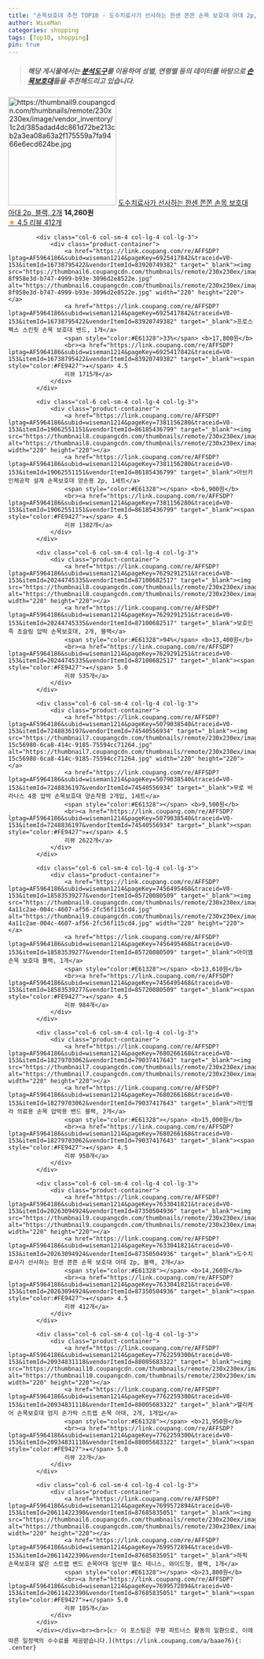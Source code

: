 ```yaml
---
title: "손목보호대 추천 TOP10 - 도수치료사가 선사하는 한센 쫀쫀 손목 보호대 아대 2p, 블랙, 2개"
author: WiseMan
categories: shopping
tags: [Top10, shopping]
pin: true
---
```


> ##### 해당 게시물에서는 [**분석도구**](https://itemscout.io/)를 이용하여 **성별**, **연령별** 등의 데이터를 바탕으로 [**손목보호대**](https://link.coupang.com/a/baae76)들을 추천해드리고 있습니다.
<div class="container"><div class="row">
            <div class="col-6 col-sm-4 col-lg-4 col-lg-3">
                <div class="product-container">
                    <a href="https://link.coupang.com/re/AFFSDP?lptag=AF5964186&subid=wiseman1214&pageKey=7633041821&traceid=V0-153&itemId=20263094924&vendorItemId=87350504936" target="_blank"><img src="https://thumbnail9.coupangcdn.com/thumbnails/remote/230x230ex/image/vendor_inventory/1c2d/385adad4dc861d72be213cb2a3ea08a63a2f175559a7fa9466e6ecd624be.jpg" alt="https://thumbnail9.coupangcdn.com/thumbnails/remote/230x230ex/image/vendor_inventory/1c2d/385adad4dc861d72be213cb2a3ea08a63a2f175559a7fa9466e6ecd624be.jpg" width="220" height="220"></a>
                    <a href="https://link.coupang.com/re/AFFSDP?lptag=AF5964186&subid=wiseman1214&pageKey=7633041821&traceid=V0-153&itemId=20263094924&vendorItemId=87350504936" target="_blank">도수치료사가 선사하는 한센 쫀쫀 손목 보호대 아대 2p, 블랙, 2개</a>
                    <span style="color:#E61328"></span> <b>14,260원</b>
                    <br><a href="https://link.coupang.com/re/AFFSDP?lptag=AF5964186&subid=wiseman1214&pageKey=7633041821&traceid=V0-153&itemId=20263094924&vendorItemId=87350504936" target="_blank"><span style="color:#FE9427">★</span> 4.5
                    리뷰 412개</a>
                </div>
            </div>
            
            <div class="col-6 col-sm-4 col-lg-4 col-lg-3">
                <div class="product-container">
                    <a href="https://link.coupang.com/re/AFFSDP?lptag=AF5964186&subid=wiseman1214&pageKey=6925417842&traceid=V0-153&itemId=16738795422&vendorItemId=83920749382" target="_blank"><img src="https://thumbnail6.coupangcdn.com/thumbnails/remote/230x230ex/image/retail/images/1936310528512411-8f958e3d-b747-4999-b93e-3096d2e8522e.jpg" alt="https://thumbnail6.coupangcdn.com/thumbnails/remote/230x230ex/image/retail/images/1936310528512411-8f958e3d-b747-4999-b93e-3096d2e8522e.jpg" width="220" height="220"></a>
                    <a href="https://link.coupang.com/re/AFFSDP?lptag=AF5964186&subid=wiseman1214&pageKey=6925417842&traceid=V0-153&itemId=16738795422&vendorItemId=83920749382" target="_blank">프로스펙스 스킨핏 손목 보호대 밴드, 1개</a>
                    <span style="color:#E61328">33%</span> <b>17,800원</b>
                    <br><a href="https://link.coupang.com/re/AFFSDP?lptag=AF5964186&subid=wiseman1214&pageKey=6925417842&traceid=V0-153&itemId=16738795422&vendorItemId=83920749382" target="_blank"><span style="color:#FE9427">★</span> 4.5
                    리뷰 1715개</a>
                </div>
            </div>
            
            <div class="col-6 col-sm-4 col-lg-4 col-lg-3">
                <div class="product-container">
                    <a href="https://link.coupang.com/re/AFFSDP?lptag=AF5964186&subid=wiseman1214&pageKey=7381156280&traceid=V0-153&itemId=19062551151&vendorItemId=86185436799" target="_blank"><img src="https://thumbnail8.coupangcdn.com/thumbnails/remote/230x230ex/image/rs_quotation_api/rl54lfkk/25923576a1db46fc90872f9cca7fdd26.jpg" alt="https://thumbnail8.coupangcdn.com/thumbnails/remote/230x230ex/image/rs_quotation_api/rl54lfkk/25923576a1db46fc90872f9cca7fdd26.jpg" width="220" height="220"></a>
                    <a href="https://link.coupang.com/re/AFFSDP?lptag=AF5964186&subid=wiseman1214&pageKey=7381156280&traceid=V0-153&itemId=19062551151&vendorItemId=86185436799" target="_blank">아브카 인체공학 설계 손목보호대 양손용 2p, 1세트</a>
                    <span style="color:#E61328"></span> <b>6,900원</b>
                    <br><a href="https://link.coupang.com/re/AFFSDP?lptag=AF5964186&subid=wiseman1214&pageKey=7381156280&traceid=V0-153&itemId=19062551151&vendorItemId=86185436799" target="_blank"><span style="color:#FE9427">★</span> 4.5
                    리뷰 1382개</a>
                </div>
            </div>
            
            <div class="col-6 col-sm-4 col-lg-4 col-lg-3">
                <div class="product-container">
                    <a href="https://link.coupang.com/re/AFFSDP?lptag=AF5964186&subid=wiseman1214&pageKey=7629291251&traceid=V0-153&itemId=20244745335&vendorItemId=87100682517" target="_blank"><img src="https://thumbnail8.coupangcdn.com/thumbnails/remote/230x230ex/image/vendor_inventory/afce/49e5584f72148acf2be4b6a343d967be17ebf269343bc0682f6fad409ea2.png" alt="https://thumbnail8.coupangcdn.com/thumbnails/remote/230x230ex/image/vendor_inventory/afce/49e5584f72148acf2be4b6a343d967be17ebf269343bc0682f6fad409ea2.png" width="220" height="220"></a>
                    <a href="https://link.coupang.com/re/AFFSDP?lptag=AF5964186&subid=wiseman1214&pageKey=7629291251&traceid=V0-153&itemId=20244745335&vendorItemId=87100682517" target="_blank">보호민족 초슬림 압박 손목보호대, 2개, 블랙</a>
                    <span style="color:#E61328">94%</span> <b>13,400원</b>
                    <br><a href="https://link.coupang.com/re/AFFSDP?lptag=AF5964186&subid=wiseman1214&pageKey=7629291251&traceid=V0-153&itemId=20244745335&vendorItemId=87100682517" target="_blank"><span style="color:#FE9427">★</span> 5.0
                    리뷰 535개</a>
                </div>
            </div>
            
            <div class="col-6 col-sm-4 col-lg-4 col-lg-3">
                <div class="product-container">
                    <a href="https://link.coupang.com/re/AFFSDP?lptag=AF5964186&subid=wiseman1214&pageKey=5079038540&traceid=V0-153&itemId=7248836197&vendorItemId=74540556934" target="_blank"><img src="https://thumbnail7.coupangcdn.com/thumbnails/remote/230x230ex/image/retail/images/975211539284742-15c56980-6ca8-414c-9185-75594cc71264.jpg" alt="https://thumbnail7.coupangcdn.com/thumbnails/remote/230x230ex/image/retail/images/975211539284742-15c56980-6ca8-414c-9185-75594cc71264.jpg" width="220" height="220"></a>
                    <a href="https://link.coupang.com/re/AFFSDP?lptag=AF5964186&subid=wiseman1214&pageKey=5079038540&traceid=V0-153&itemId=7248836197&vendorItemId=74540556934" target="_blank">무로 바라나스 4중 압박 손목보호대 양손착용 2개입, 1세트</a>
                    <span style="color:#E61328"></span> <b>9,500원</b>
                    <br><a href="https://link.coupang.com/re/AFFSDP?lptag=AF5964186&subid=wiseman1214&pageKey=5079038540&traceid=V0-153&itemId=7248836197&vendorItemId=74540556934" target="_blank"><span style="color:#FE9427">★</span> 4.5
                    리뷰 2622개</a>
                </div>
            </div>
            
            <div class="col-6 col-sm-4 col-lg-4 col-lg-3">
                <div class="product-container">
                    <a href="https://link.coupang.com/re/AFFSDP?lptag=AF5964186&subid=wiseman1214&pageKey=7456495468&traceid=V0-153&itemId=18583539277&vendorItemId=85720080509" target="_blank"><img src="https://thumbnail9.coupangcdn.com/thumbnails/remote/230x230ex/image/retail/images/5774460739476-4a11c2ae-004c-4607-af56-2fc56f115cd4.jpg" alt="https://thumbnail9.coupangcdn.com/thumbnails/remote/230x230ex/image/retail/images/5774460739476-4a11c2ae-004c-4607-af56-2fc56f115cd4.jpg" width="220" height="220"></a>
                    <a href="https://link.coupang.com/re/AFFSDP?lptag=AF5964186&subid=wiseman1214&pageKey=7456495468&traceid=V0-153&itemId=18583539277&vendorItemId=85720080509" target="_blank">아이엠 손목 보호대 블랙, 1개</a>
                    <span style="color:#E61328"></span> <b>13,610원</b>
                    <br><a href="https://link.coupang.com/re/AFFSDP?lptag=AF5964186&subid=wiseman1214&pageKey=7456495468&traceid=V0-153&itemId=18583539277&vendorItemId=85720080509" target="_blank"><span style="color:#FE9427">★</span> 4.5
                    리뷰 984개</a>
                </div>
            </div>
            
            <div class="col-6 col-sm-4 col-lg-4 col-lg-3">
                <div class="product-container">
                    <a href="https://link.coupang.com/re/AFFSDP?lptag=AF5964186&subid=wiseman1214&pageKey=7680266168&traceid=V0-153&itemId=18279703062&vendorItemId=79037417643" target="_blank"><img src="https://thumbnail7.coupangcdn.com/thumbnails/remote/230x230ex/image/vendor_inventory/d80e/aab82c3be06622cf16a92616339d970958fed3853cc432e1c072bc292302.jpg" alt="https://thumbnail7.coupangcdn.com/thumbnails/remote/230x230ex/image/vendor_inventory/d80e/aab82c3be06622cf16a92616339d970958fed3853cc432e1c072bc292302.jpg" width="220" height="220"></a>
                    <a href="https://link.coupang.com/re/AFFSDP?lptag=AF5964186&subid=wiseman1214&pageKey=7680266168&traceid=V0-153&itemId=18279703062&vendorItemId=79037417643" target="_blank">라인벨라 의료용 손목 압박용 밴드 블랙, 2개</a>
                    <span style="color:#E61328"></span> <b>15,000원</b>
                    <br><a href="https://link.coupang.com/re/AFFSDP?lptag=AF5964186&subid=wiseman1214&pageKey=7680266168&traceid=V0-153&itemId=18279703062&vendorItemId=79037417643" target="_blank"><span style="color:#FE9427">★</span> 4.5
                    리뷰 950개</a>
                </div>
            </div>
            
            <div class="col-6 col-sm-4 col-lg-4 col-lg-3">
                <div class="product-container">
                    <a href="https://link.coupang.com/re/AFFSDP?lptag=AF5964186&subid=wiseman1214&pageKey=7633041821&traceid=V0-153&itemId=20263094924&vendorItemId=87350504936" target="_blank"><img src="https://thumbnail9.coupangcdn.com/thumbnails/remote/230x230ex/image/vendor_inventory/1c2d/385adad4dc861d72be213cb2a3ea08a63a2f175559a7fa9466e6ecd624be.jpg" alt="https://thumbnail9.coupangcdn.com/thumbnails/remote/230x230ex/image/vendor_inventory/1c2d/385adad4dc861d72be213cb2a3ea08a63a2f175559a7fa9466e6ecd624be.jpg" width="220" height="220"></a>
                    <a href="https://link.coupang.com/re/AFFSDP?lptag=AF5964186&subid=wiseman1214&pageKey=7633041821&traceid=V0-153&itemId=20263094924&vendorItemId=87350504936" target="_blank">도수치료사가 선사하는 한센 쫀쫀 손목 보호대 아대 2p, 블랙, 2개</a>
                    <span style="color:#E61328"></span> <b>14,260원</b>
                    <br><a href="https://link.coupang.com/re/AFFSDP?lptag=AF5964186&subid=wiseman1214&pageKey=7633041821&traceid=V0-153&itemId=20263094924&vendorItemId=87350504936" target="_blank"><span style="color:#FE9427">★</span> 4.5
                    리뷰 412개</a>
                </div>
            </div>
            
            <div class="col-6 col-sm-4 col-lg-4 col-lg-3">
                <div class="product-container">
                    <a href="https://link.coupang.com/re/AFFSDP?lptag=AF5964186&subid=wiseman1214&pageKey=7762259300&traceid=V0-153&itemId=20934831118&vendorItemId=88005683322" target="_blank"><img src="https://thumbnail10.coupangcdn.com/thumbnails/remote/230x230ex/image/vendor_inventory/2e15/c16503c6ee7e8c7b6c0e4445a475ade3c6ffb24529534d39a61ee4fb15f7.jpg" alt="https://thumbnail10.coupangcdn.com/thumbnails/remote/230x230ex/image/vendor_inventory/2e15/c16503c6ee7e8c7b6c0e4445a475ade3c6ffb24529534d39a61ee4fb15f7.jpg" width="220" height="220"></a>
                    <a href="https://link.coupang.com/re/AFFSDP?lptag=AF5964186&subid=wiseman1214&pageKey=7762259300&traceid=V0-153&itemId=20934831118&vendorItemId=88005683322" target="_blank">헬리케어 손목보호대 엄지 손가락 스트랩 손목 아대, 2개, 1개입</a>
                    <span style="color:#E61328"></span> <b>21,950원</b>
                    <br><a href="https://link.coupang.com/re/AFFSDP?lptag=AF5964186&subid=wiseman1214&pageKey=7762259300&traceid=V0-153&itemId=20934831118&vendorItemId=88005683322" target="_blank"><span style="color:#FE9427">★</span> 5.0
                    리뷰 22개</a>
                </div>
            </div>
            
            <div class="col-6 col-sm-4 col-lg-4 col-lg-3">
                <div class="product-container">
                    <a href="https://link.coupang.com/re/AFFSDP?lptag=AF5964186&subid=wiseman1214&pageKey=7699572894&traceid=V0-153&itemId=20611422390&vendorItemId=87685835051" target="_blank"><img src="https://thumbnail6.coupangcdn.com/thumbnails/remote/230x230ex/image/vendor_inventory/6876/c98ec7ddeea84b595476574f21e648ff7a8a8891387e9db911b77282984b.jpg" alt="https://thumbnail6.coupangcdn.com/thumbnails/remote/230x230ex/image/vendor_inventory/6876/c98ec7ddeea84b595476574f21e648ff7a8a8891387e9db911b77282984b.jpg" width="220" height="220"></a>
                    <a href="https://link.coupang.com/re/AFFSDP?lptag=AF5964186&subid=wiseman1214&pageKey=7699572894&traceid=V0-153&itemId=20611422390&vendorItemId=87685835051" target="_blank">하픽 손목보호대 얇은 스트랩 밴드 손목아대 임산부 헬스 테니스, 와이드형, 블랙, 1개</a>
                    <span style="color:#E61328"></span> <b>23,800원</b>
                    <br><a href="https://link.coupang.com/re/AFFSDP?lptag=AF5964186&subid=wiseman1214&pageKey=7699572894&traceid=V0-153&itemId=20611422390&vendorItemId=87685835051" target="_blank"><span style="color:#FE9427">★</span> 5.0
                    리뷰 105개</a>
                </div>
            </div>
            </div></div><br><br>[👉 이 포스팅은 쿠팡 파트너스 활동의 일환으로, 이에 따른 일정액의 수수료를 제공받습니다.](https://link.coupang.com/a/baae76){: .center}